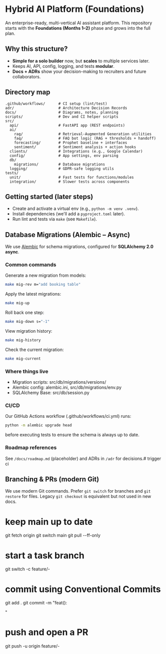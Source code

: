 # Hybrid AI Platform (Foundations)

An enterprise-ready, multi-vertical AI assistant platform. This repository starts with the **Foundations (Months 1–2)** phase and grows into the full plan.

## Why this structure?

-   **Simple for a solo builder** now, but **scales** to multiple services later.
-   Keeps AI, API, config, logging, and tests **modular**.
-   **Docs + ADRs** show your decision-making to recruiters and future collaborators.

## Directory map

```
.github/workflows/      # CI setup (lint/test)
adr/                    # Architecture Decision Records
docs/                   # Diagrams, notes, planning
scripts/                # Dev and CI helper scripts
src/
  api/                  # FastAPI app (REST endpoints)
  ai/
    rag/                # Retrieval-Augmented Generation utilities
    faq/                # FAQ bot logic (RAG + thresholds + handoff)
    forecasting/        # Prophet baseline + interfaces
    sentiment/          # Sentiment analysis + action hooks
  clients/              # Integrations (e.g., Google Calendar)
  config/               # App settings, env parsing
  db/
    migrations/         # Database migrations
  logging/              # GDPR-safe logging utils
tests/
  unit/                 # Fast tests for functions/modules
  integration/          # Slower tests across components
```

## Getting started (later steps)

-   Create and activate a virtual env (e.g., `python -m venv .venv`).
-   Install dependencies (we'll add a `pyproject.toml` later).
-   Run lint and tests via `make` (see `Makefile`).

## Database Migrations (Alembic – Async)

We use [Alembic](https://alembic.sqlalchemy.org/) for schema migrations, configured for **SQLAlchemy 2.0 async**.

### Common commands

Generate a new migration from models:

```bash
make mig-rev m="add booking table"
```

Apply the latest migrations:

```bash
make mig-up
```

Roll back one step:

```bash
make mig-down s="-1"
```

View migration history:

```bash
make mig-history
```

Check the current migration:

```bash
make mig-current
```

### Where things live

-   Migration scripts: src/db/migrations/versions/
-   Alembic config: alembic.ini, src/db/migrations/env.py
-   SQLAlchemy Base: src/db/session.py

### CI/CD

Our GitHub Actions workflow (.github/workflows/ci.yml) runs:

```bash
python -m alembic upgrade head
```

before executing tests to ensure the schema is always up to date.

### Roadmap references

See `/docs/roadmap.md` (placeholder) and ADRs in `/adr` for decisions.# trigger ci

## Branching & PRs (modern Git)

We use modern Git commands. Prefer `git switch` for branches and `git restore` for files.
Legacy `git checkout` is equivalent but not used in new docs.

# keep main up to date

git fetch origin
git switch main
git pull --ff-only

# start a task branch

git switch -c feature/<area>-<short-desc>

# commit using Conventional Commits

git add .
git commit -m "feat(<area>): <summary>"

# push and open a PR

git push -u origin feature/<area>-<short-desc>
